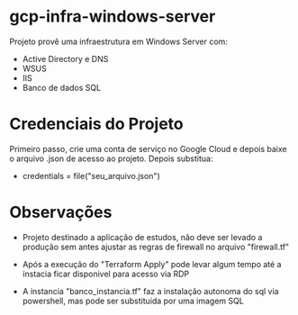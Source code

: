 # gcp-infra-windows-server
Projeto provê uma infraestrutura em Windows Server com:

- Active Directory e DNS
- WSUS
- IIS
- Banco de dados SQL

# Credenciais do Projeto
Primeiro passo, crie uma conta de serviço no Google Cloud e depois baixe o arquivo .json de acesso ao projeto. Depois substitua:

- credentials = file("seu_arquivo.json")

# Observações 
- Projeto destinado a aplicação de estudos, não deve ser levado a produção sem antes ajustar as regras de firewall no arquivo "firewall.tf"

- Após a execução do "Terraform Apply" pode levar algum tempo até a instacia ficar disponivel para acesso via RDP

- A instancia "banco_instancia.tf" faz a instalação autonoma do sql via powershell, mas pode ser substituida por uma imagem SQL
